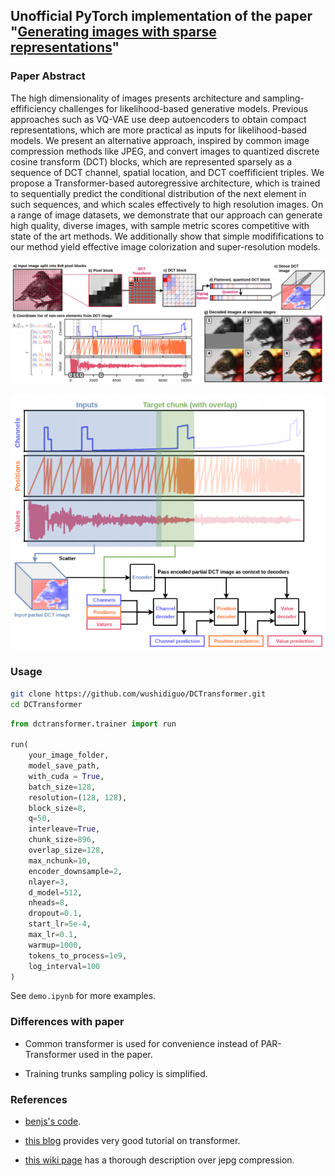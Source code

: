 ## Unofficial PyTorch implementation of the paper "[Generating images with sparse representations](https://arxiv.org/abs/2103.03841)"

### Paper Abstract

The high dimensionality of images presents architecture and sampling-effificiency challenges for likelihood-based generative models. Previous approaches such as VQ-VAE use deep autoencoders to obtain compact representations, which are more practical as inputs for likelihood-based models. We present an alternative approach, inspired by common image compression methods like JPEG, and convert images to quantized discrete cosine transform (DCT) blocks, which are represented sparsely as a sequence of DCT channel, spatial location, and DCT coeffificient triples. We propose a Transformer-based autoregressive architecture, which is trained to sequentially predict the conditional distribution of the next element in such sequences, and which scales effectively to high resolution images. On a range of image datasets, we demonstrate that our approach can generate high quality, diverse images, with sample metric scores competitive with state of the art methods. We additionally show that simple modififications to our method yield effective image colorization and super-resolution models.

![](./dctransformer.png)

![](./chunk_based_training.png)

### Usage

```bash
git clone https://github.com/wushidiguo/DCTransformer.git
cd DCTransformer
```

```python
from dctransformer.trainer import run

run(
    your_image_folder, 
    model_save_path,
    with_cuda = True,
    batch_size=128, 
    resolution=(128, 128), 
    block_size=8, 
    q=50, 
    interleave=True, 
    chunk_size=896, 
    overlap_size=128, 
    max_nchunk=10, 
    encoder_downsample=2, 
    nlayer=3, 
    d_model=512, 
    nheads=8,
    dropout=0.1,
    start_lr=5e-4,
    max_lr=0.1,
    warmup=1000,
    tokens_to_process=1e9,
    log_interval=100
)
```

See `demo.ipynb` for more examples.

### Differences with paper

- Common transformer is used  for convenience instead of PAR-Transformer used in the paper.

- Training trunks sampling policy is simplified.

### References

- [benjs's code](https://github.com/benjs/DCTransformer-PyTorch/blob/main/dctransformer/transforms.py).

- [this blog](http://nlp.seas.harvard.edu/annotated-transformer/) provides very good tutorial on transformer.

- [this wiki page](https://en.wikipedia.org/wiki/JPEG#JPEG_codec_example) has a thorough description over jepg compression.
